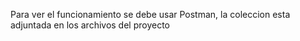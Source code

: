 Para ver el funcionamiento se debe usar Postman, la coleccion esta adjuntada en los archivos del proyecto
